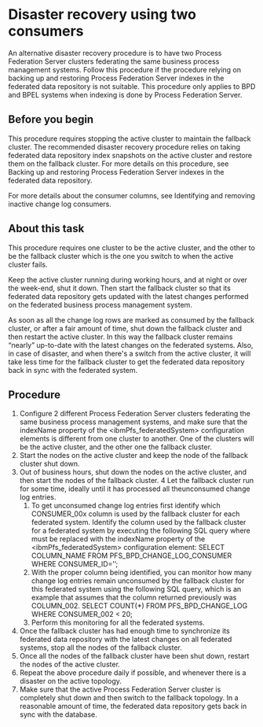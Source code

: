 # Disaster recovery using two consumers

An alternative disaster recovery procedure is to have two Process Federation Server clusters
federating the same business process management systems. Follow this procedure if the procedure
relying on backing up and restoring Process Federation Server indexes in the
federated data repository is not suitable. This procedure only applies to BPD and BPEL systems when
indexing is done by Process Federation Server.

## Before you begin

This procedure requires stopping the active cluster to maintain the fallback cluster. The
recommended disaster recovery procedure relies on taking federated data repository index snapshots
on the active cluster and restore them on the fallback cluster. For more details on this procedure,
see Backing up and restoring Process Federation
Server indexes in the federated data repository.

For more details about the consumer columns, see  Identifying and removing inactive change log consumers.

## About this task

This procedure requires one cluster to be the active cluster, and the other to be the fallback
cluster which is the one you switch to when the active cluster fails.

Keep the active cluster running during working hours, and at night or over the week-end, shut it
down. Then start the fallback cluster so that its federated data repository gets updated with the
latest changes performed on the federated business process management system.

As soon as all the change log rows are marked as consumed by the fallback cluster, or after a
fair amount of time, shut down the fallback cluster and then restart the active cluster. In this way
the fallback cluster remains “nearly” up-to-date with the latest changes on the federated systems.
Also, in case of disaster, and when there's a switch from the active cluster, it will take less time
for the fallback cluster to get the federated data repository back in sync with the federated
system.

## Procedure

1. Configure 2 different Process Federation Server clusters
federating the same business process management systems, and make sure that the
indexName property of the <ibmPfs\_federatedSystem>
configuration elements is different from one cluster to another. One of the clusters will be the
active cluster, and the other one the fallback cluster.
2. Start the nodes on the active cluster and keep the node of the fallback cluster shut
down.
3. Out of business hours, shut down the nodes on the active cluster, and then start the
nodes of the fallback cluster.
4 Let the fallback cluster run for some time, ideally until it has processed all theunconsumed change log entries.
    1. To get unconsumed change log entries first identify which CONSUMER\_00x column
is used by the fallback cluster for each federated system. Identify the column used by the fallback
cluster for a federated system by executing the following SQL query where
<indexName> must be replaced with the indexName property of the
<ibmPfs\_federatedSystem> configuration element:
SELECT COLUMN\_NAME FROM PFS\_BPD\_CHANGE\_LOG\_CONSUMER WHERE CONSUMER\_ID=’<indexName>’;
    2. With the proper column being identified, you can monitor how many change log entries remain
unconsumed by the fallback cluster for this federated system using the following SQL query, which is
an example that assumes that the column returned previously was COLUMN\_002.
SELECT COUNT(*) FROM PFS\_BPD\_CHANGE\_LOG WHERE CONSUMER\_002 < 20;
    3. Perform this monitoring for all the federated systems.
5. Once the fallback cluster has had enough time to synchronize its federated data
repository with the latest changes on all federated systems, stop all the nodes of the fallback
cluster.
6. Once all the nodes of the fallback cluster have been shut down, restart the nodes of the
active cluster.
7. Repeat the above procedure daily if possible, and whenever there is a disaster on the
active topology.
8. Make sure that the active Process Federation Server cluster is
completely shut down and then switch to the fallback topology.  In a reasonable amount of
time, the federated data repository gets back in sync with the database.